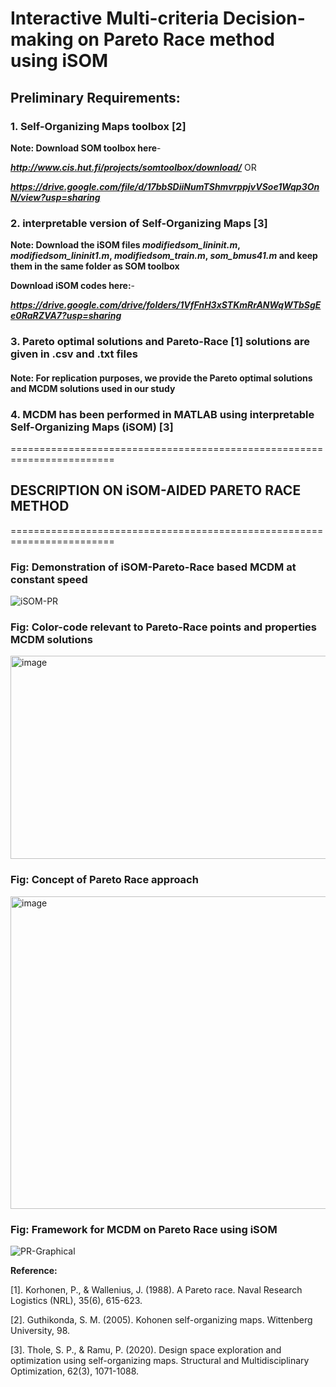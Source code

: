 # Interactive Multi-criteria Decision-making on Pareto Race method using iSOM
## Preliminary Requirements:
### 1. Self-Organizing Maps toolbox [2]
   
   **Note: Download SOM toolbox here**-
   
   ***http://www.cis.hut.fi/projects/somtoolbox/download/*** OR
   
   ***https://drive.google.com/file/d/17bbSDiiNumTShmvrppjvVSoe1Wqp3OnN/view?usp=sharing***
  
### 2. interpretable version of Self-Organizing Maps [3]
   
   **Note: Download the iSOM files *modifiedsom_lininit.m*, *modifiedsom_lininit1.m*, *modifiedsom_train.m*, *som_bmus41.m* and keep them in the same folder as SOM toolbox**

   **Download iSOM codes here:**-
   
   ***https://drive.google.com/drive/folders/1VfFnH3xSTKmRrANWqWTbSgEe0RaRZVA7?usp=sharing***
   
### 3. Pareto optimal solutions and Pareto-Race [1] solutions are given in .csv and .txt files
   
#### Note: For replication purposes, we provide the Pareto optimal solutions and MCDM solutions used in our study
   
### 4. MCDM has been performed in MATLAB using interpretable Self-Organizing Maps (iSOM) [3]



========================================================================

## DESCRIPTION ON iSOM-AIDED PARETO RACE METHOD

========================================================================


### Fig: Demonstration of iSOM-Pareto-Race based MCDM at constant speed

![iSOM-PR](https://github.com/deepanshuIITM/iSOM-PR/assets/137225940/418fd76f-0cc7-4404-8ef1-945bcbcea64c)


### Fig: Color-code relevant to Pareto-Race points and properties MCDM solutions

<img src="https://github.com/deepanshuIITM/iSOM-PR/assets/137225940/1b17394f-f605-4996-b0c3-e49febbba88e" alt="image" width="650" height="325">

### Fig: Concept of Pareto Race approach

<img src="https://github.com/deepanshuIITM/iSOM-PR/assets/137225940/98f2c635-e008-491f-a159-0c004fef113c" alt="image" width="550" height="500">

### Fig: Framework for MCDM on Pareto Race using iSOM

![PR-Graphical](https://github.com/deepanshuIITM/iSOM-PR/assets/137225940/d72137f1-1170-4209-97d2-7d9a654b91e5)






**Reference:**

[1]. Korhonen, P., & Wallenius, J. (1988). A Pareto race. Naval Research Logistics (NRL), 35(6), 615-623.

[2]. Guthikonda, S. M. (2005). Kohonen self-organizing maps. Wittenberg University, 98.

[3]. Thole, S. P., & Ramu, P. (2020). Design space exploration and optimization using self-organizing maps. Structural and Multidisciplinary Optimization, 62(3), 1071-1088.


